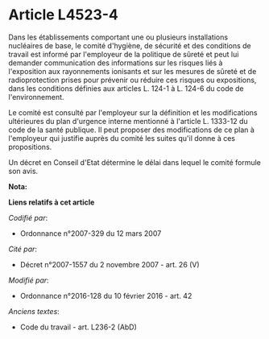 # Article L4523-4

Dans les établissements comportant une ou plusieurs installations nucléaires de base, le comité d'hygiène, de sécurité et des
conditions de travail est informé par l'employeur de la politique de sûreté et peut lui demander communication des
informations sur les risques liés à l'exposition aux rayonnements ionisants et sur les mesures de sûreté et de
radioprotection prises pour prévenir ou réduire ces risques ou expositions, dans les conditions définies aux articles L.
124-1 à L. 124-6 du code de l'environnement.

Le comité est consulté par l'employeur sur la définition et les modifications ultérieures du plan d'urgence interne mentionné
à l'article L. 1333-12 du code de la santé publique. Il peut proposer des modifications de ce plan à l'employeur qui justifie
auprès du comité les suites qu'il donne à ces propositions.

Un décret en Conseil d'Etat détermine le délai dans lequel le comité formule son avis.

**Nota:**



**Liens relatifs à cet article**

_Codifié par_:

  - Ordonnance n°2007-329 du 12 mars 2007

_Cité par_:

  - Décret n°2007-1557 du 2 novembre 2007 - art. 26 (V)

_Modifié par_:

  - Ordonnance n°2016-128 du 10 février 2016 - art. 42

_Anciens textes_:

  - Code du travail - art. L236-2 (AbD)
